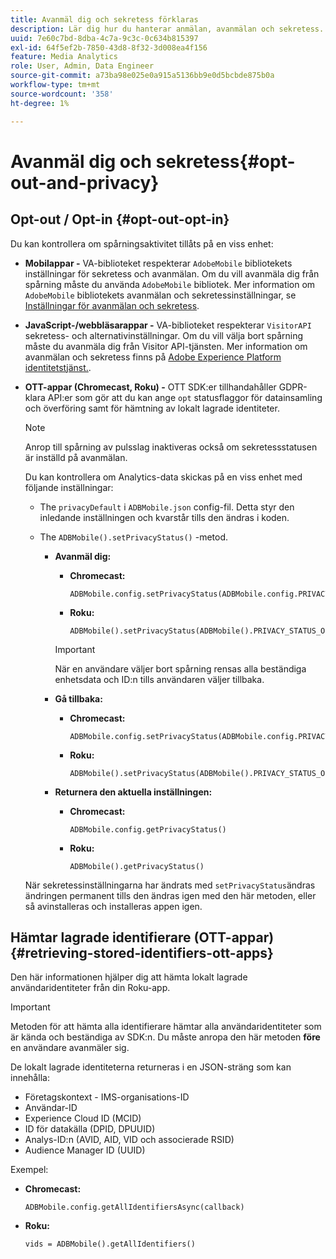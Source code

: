 ```yaml
---
title: Avanmäl dig och sekretess förklaras
description: Lär dig hur du hanterar anmälan, avanmälan och sekretess.
uuid: 7e60c7bd-8dba-4c7a-9c3c-0c634b815397
exl-id: 64f5ef2b-7850-43d8-8f32-3d008ea4f156
feature: Media Analytics
role: User, Admin, Data Engineer
source-git-commit: a73ba98e025e0a915a5136bb9e0d5bcbde875b0a
workflow-type: tm+mt
source-wordcount: '358'
ht-degree: 1%

---
```


# Avanmäl dig och sekretess{#opt-out-and-privacy}

## Opt-out / Opt-in {#opt-out-opt-in}

Du kan kontrollera om spårningsaktivitet tillåts på en viss enhet:

* **Mobilappar -** VA-biblioteket respekterar `AdobeMobile` bibliotekets inställningar för sekretess och avanmälan. Om du vill avanmäla dig från spårning måste du använda `AdobeMobile` bibliotek. Mer information om `AdobeMobile` bibliotekets avanmälan och sekretessinställningar, se [Inställningar för avanmälan och sekretess](https://experienceleague.adobe.com/docs/mobile-services/android/gdpr-privacy-android/privacy.html).
* **JavaScript-/webbläsarappar -** VA-biblioteket respekterar `VisitorAPI` sekretess- och alternativinställningar. Om du vill välja bort spårning måste du avanmäla dig från Visitor API-tjänsten. Mer information om avanmälan och sekretess finns på [Adobe Experience Platform identitetstjänst.](https://experienceleague.adobe.com/docs/id-service/using/home.html).
* **OTT-appar (Chromecast, Roku) -** OTT SDK:er tillhandahåller GDPR-klara API:er som gör att du kan ange `opt` statusflaggor för datainsamling och överföring samt för hämtning av lokalt lagrade identiteter.

   >[!NOTE]
   >
   >Anrop till spårning av pulsslag inaktiveras också om sekretessstatusen är inställd på avanmälan.

   Du kan kontrollera om Analytics-data skickas på en viss enhet med följande inställningar:

   * The `privacyDefault` i `ADBMobile.json` config-fil. Detta styr den inledande inställningen och kvarstår tills den ändras i koden.

   * The `ADBMobile().setPrivacyStatus()` -metod.

      * **Avanmäl dig:**

         * **Chromecast:**

            ```
            ADBMobile.config.setPrivacyStatus(ADBMobile.config.PRIVACY_STATUS_OPT_OUT)
            ```

         * **Roku:**

            ```
            ADBMobile().setPrivacyStatus(ADBMobile().PRIVACY_STATUS_OPT_OUT)
            ```
         >[!IMPORTANT]
         >
         >När en användare väljer bort spårning rensas alla beständiga enhetsdata och ID:n tills användaren väljer tillbaka.

      * **Gå tillbaka:**

         * **Chromecast:**

            ```
            ADBMobile.config.setPrivacyStatus(ADBMobile.config.PRIVACY_STATUS_OPT_IN)
            ```

         * **Roku:**

            ```
            ADBMobile().setPrivacyStatus(ADBMobile().PRIVACY_STATUS_OPT_IN)
            ```
      * **Returnera den aktuella inställningen:**

         * **Chromecast:**

            ```
            ADBMobile.config.getPrivacyStatus()
            ```

         * **Roku:**

            ```
            ADBMobile().getPrivacyStatus()
            ```
   När sekretessinställningarna har ändrats med `setPrivacyStatus`ändras ändringen permanent tills den ändras igen med den här metoden, eller så avinstalleras och installeras appen igen.

## Hämtar lagrade identifierare (OTT-appar) {#retrieving-stored-identifiers-ott-apps}

Den här informationen hjälper dig att hämta lokalt lagrade användaridentiteter från din Roku-app.

>[!IMPORTANT]
>
>Metoden för att hämta alla identifierare hämtar alla användaridentiteter som är kända och beständiga av SDK:n. Du måste anropa den här metoden **före** en användare avanmäler sig.

De lokalt lagrade identiteterna returneras i en JSON-sträng som kan innehålla:

* Företagskontext - IMS-organisations-ID
* Användar-ID
* Experience Cloud ID (MCID)
* ID för datakälla (DPID, DPUUID)
* Analys-ID:n (AVID, AID, VID och associerade RSID)
* Audience Manager ID (UUID)

Exempel:

* **Chromecast:**

   ```
   ADBMobile.config.getAllIdentifiersAsync(callback)
   ```

* **Roku:**

   ```
   vids = ADBMobile().getAllIdentifiers()
   ```
